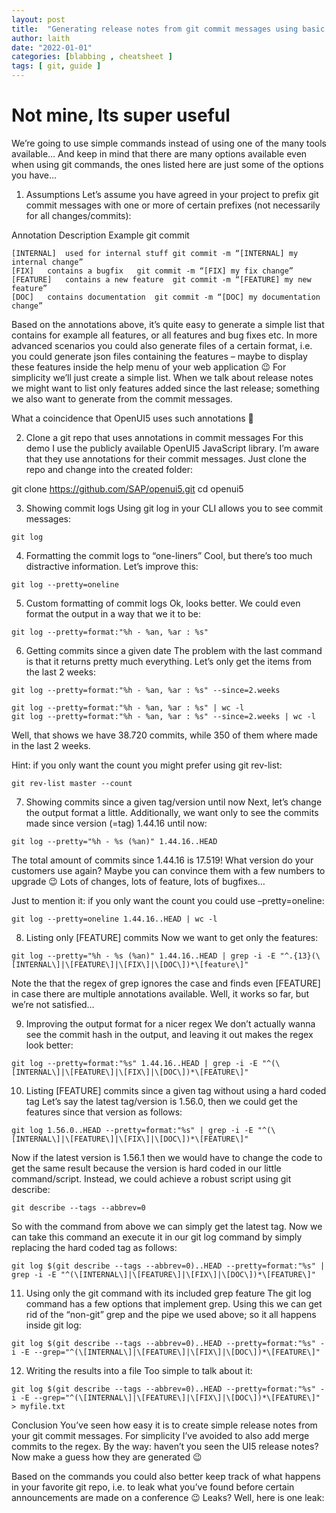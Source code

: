 ```yaml
---
layout: post
title:  "Generating release notes from git commit messages using basic shell commands (git/grep)"
author: laith
date: "2022-01-01"
categories: [blabbing , cheatsheet ]
tags: [ git, guide ]
---
```


# Not mine, Its super useful #

We’re going to use simple commands instead of using one of the many tools available… And keep in mind that there are many options available even when using git commands, the ones listed here are just some of the options you have…

1. Assumptions
Let’s assume you have agreed in your project to prefix git commit messages with one or more of certain prefixes (not necessarily for all changes/commits):

Annotation	Description	Example git commit
```
[INTERNAL]	used for internal stuff	git commit -m “[INTERNAL] my internal change”
[FIX]	contains a bugfix	git commit -m “[FIX] my fix change”
[FEATURE]	contains a new feature	git commit -m “[FEATURE] my new feature”
[DOC]	contains documentation	git commit -m “[DOC] my documentation change”
``` 

Based on the annotations above, it’s quite easy to generate a simple list that contains for example all features, or all features and bug fixes etc. In more advanced scenarios you could also generate files of a certain format, i.e. you could generate json files containing the features – maybe to display these features inside the help menu of your web application 😉 For simplicity we’ll just create a simple list. When we talk about release notes we might want to list only features added since the last release; something we also want to generate from the commit messages.

What a coincidence that OpenUI5 uses such annotations 🙂

 

2. Clone a git repo that uses annotations in commit messages
For this demo I use the publicly available OpenUI5 JavaScript library. I’m aware that they use annotations for their commit messages. Just clone the repo and change into the created folder:

git clone https://github.com/SAP/openui5.git
cd openui5
 

3. Showing commit logs
Using git log in your CLI allows you to see commit messages:
```
git log
```

 

4. Formatting the commit logs to “one-liners”
Cool, but there’s too much distractive information. Let’s improve this:
```
git log --pretty=oneline
```

5. Custom formatting of commit logs
Ok, looks better. We could even format the output in a way that we it to be:
```
git log --pretty=format:"%h - %an, %ar : %s"
```

6. Getting commits since a given date
The problem with the last command is that it returns pretty much everything. Let’s only get the items from the last 2 weeks:
```
git log --pretty=format:"%h - %an, %ar : %s" --since=2.weeks
```

 
```
git log --pretty=format:"%h - %an, %ar : %s" | wc -l
git log --pretty=format:"%h - %an, %ar : %s" --since=2.weeks | wc -l
```



Well, that shows we have 38.720 commits, while 350 of them where made in the last 2 weeks.

Hint: if you only want the count you might prefer using git rev-list:
```
git rev-list master --count
```

7. Showing commits since a given tag/version until now
Next, let’s change the output format a little. Additionally, we want only to see the commits made since version (=tag) 1.44.16 until now:

 
```
git log --pretty="%h - %s (%an)" 1.44.16..HEAD
```



The total amount of commits since 1.44.16 is 17.519! What version do your customers use again? Maybe you can convince them with a few numbers to upgrade 😉 Lots of changes, lots of feature, lots of bugfixes…

Just to mention it: if you only want the count you could use –pretty=oneline:
```
git log --pretty=oneline 1.44.16..HEAD | wc -l
```

8. Listing only [FEATURE] commits
Now we want to get only the features:
```
git log --pretty="%h - %s (%an)" 1.44.16..HEAD | grep -i -E "^.{13}(\[INTERNAL\]|\[FEATURE\]|\[FIX\]|\[DOC\])*\[feature\]"
```

Note the that the regex of grep ignores the case and finds even [FEATURE] in case there are multiple annotations available. Well, it works so far, but we’re not satisfied…

 

9. Improving the output format for a nicer regex
We don’t actually wanna see the commit hash in the output, and leaving it out makes the regex look better:
```
git log --pretty=format:"%s" 1.44.16..HEAD | grep -i -E "^(\[INTERNAL\]|\[FEATURE\]|\[FIX\]|\[DOC\])*\[FEATURE\]"
```

10. Listing [FEATURE] commits since a given tag without using a hard coded tag
Let’s say the latest tag/version is 1.56.0, then we could get the features since that version as follows:
```
git log 1.56.0..HEAD --pretty=format:"%s" | grep -i -E "^(\[INTERNAL\]|\[FEATURE\]|\[FIX\]|\[DOC\])*\[FEATURE\]"
```

Now if the latest version is 1.56.1 then we would have to change the code to get the same result because the version is hard coded in our little command/script. Instead, we could achieve a robust script using git describe:
```
git describe --tags --abbrev=0
```

So with the command from above we can simply get the latest tag. Now we can take this command an execute it in our git log command by simply replacing the hard coded tag as follows:
```
git log $(git describe --tags --abbrev=0)..HEAD --pretty=format:"%s" | grep -i -E "^(\[INTERNAL\]|\[FEATURE\]|\[FIX\]|\[DOC\])*\[FEATURE\]"
```

 

11. Using only the git command with its included grep feature
The git log command has a few options that implement grep. Using this we can get rid of the “non-git” grep and the pipe we used above; so it all happens inside git log:
```
git log $(git describe --tags --abbrev=0)..HEAD --pretty=format:"%s" -i -E --grep="^(\[INTERNAL\]|\[FEATURE\]|\[FIX\]|\[DOC\])*\[FEATURE\]"
```

 

12. Writing the results into a file
Too simple to talk about it:
```
git log $(git describe --tags --abbrev=0)..HEAD --pretty=format:"%s" -i -E --grep="^(\[INTERNAL\]|\[FEATURE\]|\[FIX\]|\[DOC\])*\[FEATURE\]" > myfile.txt
```

 

Conclusion
You’ve seen how easy it is to create simple release notes from your git commit messages. For simplicity I’ve avoided to also add merge commits to the regex. By the way: haven’t you seen the UI5 release notes? Now make a guess how they are generated 😉

Based on the commands you could also better keep track of what happens in your favorite git repo, i.e. to leak what you’ve found before certain announcements are made on a conference 😉 Leaks? Well, here is one leak:

